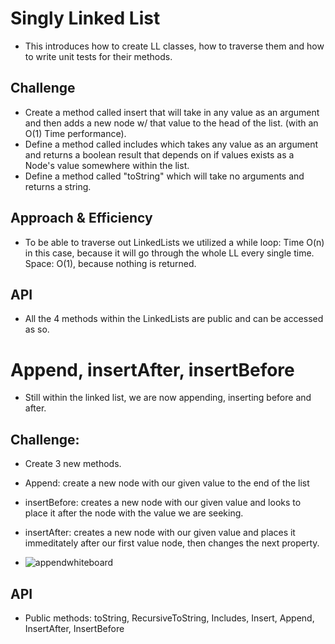 # Singly Linked List
- This introduces how to create LL classes, how to traverse them and how to write unit tests for their methods.

## Challenge
- Create a method called insert that will take in any value as an argument and then adds a new node w/ that value to the head of the list. (with an O(1) Time performance).
- Define a method called includes which takes any value as an argument and returns a boolean result that depends on if values exists as a Node's value somewhere within the list.
- Define a method called "toString" which will take no arguments and returns a string.

## Approach & Efficiency
- To be able to traverse out LinkedLists we utilized a while loop: Time O(n) in this case, because it will go through the whole LL every single time. Space: O(1), because nothing is returned.

## API
- All the 4 methods within the LinkedLists are public and can be accessed as so.

# Append, insertAfter, insertBefore
- Still within the linked list, we are now appending, inserting before and after.

## Challenge:
- Create 3 new methods. 
- Append: create a new node with our given value to the end of the list
- insertBefore: creates a new node with our given value and looks to place it after the node with the value we are seeking.
- insertAfter: creates a new node with our given value and places it immeditately after our first value node, then changes the next property.


- ![appendwhiteboard](../../../../assets/whiteboard01-18.jpg)

## API
- Public methods: toString, RecursiveToString, Includes, Insert, Append, InsertAfter, InsertBefore


